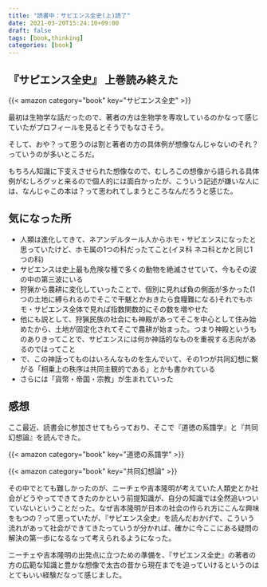 ```yaml
---
title: "読書中：サピエンス全史(上)読了"
date: 2021-03-20T15:24:10+09:00
draft: false
tags: [book,thinking]
categories: [book]
---
```


## 『サピエンス全史』 上巻読み終えた

{{< amazon category="book" key="サピエンス全史" >}}

最初は生物学な話だったので、著者の方は生物学を専攻しているのかなって感じていたがプロフィールを見るとそうでもなさそう。

そして、おや？って思うのは割と著者の方の具体例が想像なんじゃないのそれ？っていうのが多いところだ。

もちろん知識に下支えさせられた想像なので、むしろこの想像から語られる具体例がむしろグッと来るので個人的には面白かったが、こういう記述が嫌いな人には、なんじゃこの本は？って思われてしまうところなんだろうと感じた。

## 気になった所
- 人類は進化してきて、ネアンデルタール人からホモ・サピエンスになったと思っていたけど、ホモ属の1つの科だったてこと(イヌ科
ネコ科とかと同じ1つの科)
- サピエンスは史上最も危険な種で多くの動物を絶滅させていて、今もその波の中の第三波にいる
- 狩猟から農耕に変化していったことで、個別に見れば負の側面が多かった(1つの土地に縛られるのでそこで干魃とかおきたら食糧難になる)それでもホモ・サピエンス全体で見れば指数関数的にその数を増やせた
- 他にも説として、狩猟民族の社会にも神殿があってそこを中心として住み始めたから、土地が固定化されてそこで農耕が始まった。つまり神殿というものありきってことで、サピエンスには何か神話的なものを重視する志向があるのではってこと
- で、この神話ってものはいろんなものを生んでいて、その1つが共同幻想に繋がる「相乗上の秩序は共同主観的である」とかも書かれている
- さらには「貨幣・帝国・宗教」が生まれていった
  

## 感想
ここ最近、読書会に参加させてもらっており、そこで『道徳の系譜学』と『共同幻想論』を読んできた。

{{< amazon category="book" key="道徳の系譜学" >}}

{{< amazon category="book" key="共同幻想論" >}}

その中でとても難しかったのが、ニーチェや吉本隆明が考えていた人類史とか社会がどうやってできてきたのかという前提知識が、自分の知識では全然追いついていないということだった。なぜ吉本隆明が日本の社会の作られ方にこんな興味をもつの？って思っていたが、『サピエンス全史』を読んだおかげで、こういう流れがあって社会ができてきたっていうが分かれば、確かに今ここにある疑問の解決の第一歩になるなって考えられるようになった。

ニーチェや吉本隆明の出発点に立つための準備を、『サピエンス全史』の著者の方の広範な知識と豊かな想像で太古の昔から現在までを追っていけるというのはとてもいい経験だなって感じました。




